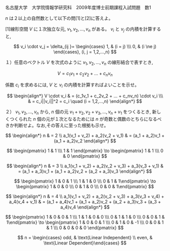 名古屋大学　大学院情報学研究科　2009年度博士前期課程入試問題　数1

$n$ は２以上の自然数として以下の問\[1]と\[2]に答えよ。

\[1]線形空間 $V$ に１次独立な元, $v_1, v_2, ..., v_n$ がある。 $v_i$ と $v_j$ の内積を計算すると,

$$
    v_i \cdot v_j = \delta_{ij }= \begin{cases} 1, & (i = j) \\\ 0, & (i \ne j) \end{cases}, (i, j = 1,2,...,n)
$$

１）任意のベクトル $V$ を次式のように $v_1, v_2, ..., v_n$ の線形結合で表すとき,

$$
    V = c_1v_1 + c_2v_2 + ... + c_nv_n
$$

係数 $c_i$ を求めるには, $V$ と $v_i$ の内積を計算すればよいことを示せ。

$$
    \begin{align*}
        V \cdot v_i & = (c_1v_1 + c_2v_2 + ... + c_nv_n) \cdot v_i \\\ & = c_i||v_i||^2 = c_i \quad (i = 1,2,...,n)
    \end{align*}
$$

２） $v_1, v_2, ..., v_n$ から, $n$ 個の元 $v_1 + v_2, v_2 + v_3, ..., v_n + v_1$ をつくるとき, 新しくつくられた $n$ 個の元が１次となるためには $n$ が奇数と偶数のとちらになるべきか判断せよ。なお,その答えに至った根拠も示せ。

$$
    \begin{align*}
        n & = 2 \\
        a_1(v_1 + v_2) + a_2(v_2 + v_1) & = (a_1 + a_2)v_1 + (a_1 + a_2)v_2
    \end{align*}
$$

$$
    \begin{pmatrix} 1 & 1 \\\ 1 & 1 \end{pmatrix} \to 
    \begin{pmatrix} 1 & 1 \\\ 0 & 0 \end{pmatrix}
$$

$$
    \begin{align*}
        n & = 3 \\
        a_1(v_1 + v_2) + a_2(v_2 + v_3) + a_3(v_3 + v_1) & = (a_1 + a_3)v_1 + (a_1 + a_2)v_2 + (a_2 + a_3)v_3
    \end{align*}
$$

$$
    \begin{pmatrix} 1 & 0 & 1 \\\ 1 & 1 & 0 \\\ 0 & 1 & 1\end{pmatrix} \to 
    \begin{pmatrix} 1 & 0 & 0 \\\ 0 & 1 & 0 \\\ 0 & 0 & 1\end{pmatrix} 
$$

$$
    \begin{align*}
        n & = 4 \\
        a_1(v_1 + v_2) + a_2(v_2 + v_3) + a_3(v_3 + v_4) + a_4(v_4 + v_1) & = (a_1 + a_4)v_1 + (a_1 + a_2)v_2 + (a_2 + a_3)v_3 + (a_3 + a_4)v_4
    \end{align*}
$$

$$
    \begin{pmatrix} 1 & 0 & 0 & 1 \\\ 1 & 1 & 0 & 0 \\\ 0 & 1 & 1 & 0 \\\ 0 & 0 & 1 & 1\end{pmatrix} \to 
    \begin{pmatrix} 1 & 0 & 0 & 1 \\\ 0 & 1 & 0 & -1 \\\ 0 & 0 & 1 & 1 \\\ 0 & 0 & 0 & 0 \end{pmatrix}
$$


$$
    n = \begin{cases} odd, & \text{Linear Independent} \\ even, & \text{Linear Dependent}\end{cases}
$$